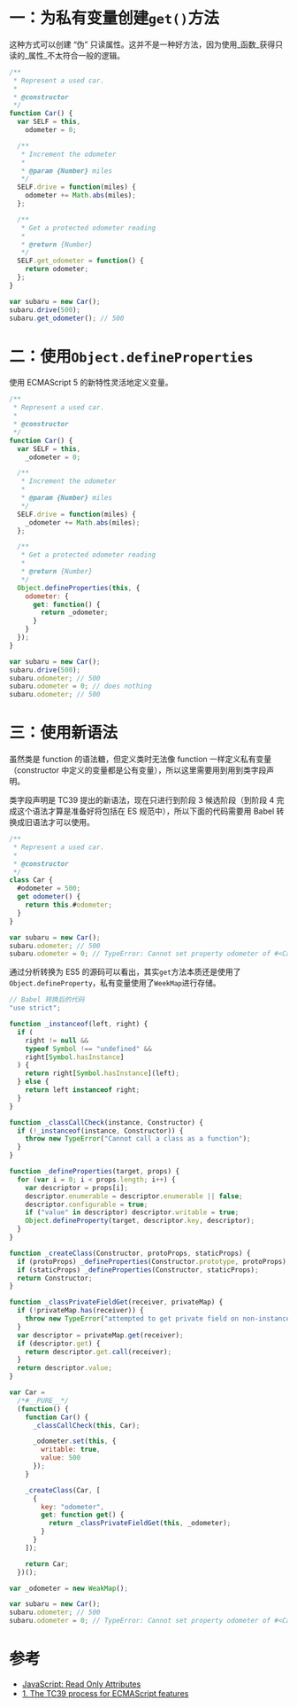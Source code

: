 # 一：为私有变量创建`get()`方法

这种方式可以创建 “伪” 只读属性。这并不是一种好方法，因为使用_函数_获得只读的_属性_不太符合一般的逻辑。

```js
/**
 * Represent a used car.
 *
 * @constructor
 */
function Car() {
  var SELF = this,
    odometer = 0;

  /**
   * Increment the odometer
   *
   * @param {Number} miles
   */
  SELF.drive = function(miles) {
    odometer += Math.abs(miles);
  };

  /**
   * Get a protected odometer reading
   *
   * @return {Number}
   */
  SELF.get_odometer = function() {
    return odometer;
  };
}

var subaru = new Car();
subaru.drive(500);
subaru.get_odometer(); // 500
```

# 二：使用`Object.defineProperties`

使用 ECMAScript 5 的新特性灵活地定义变量。

```js
/**
 * Represent a used car.
 *
 * @constructor
 */
function Car() {
  var SELF = this,
    _odometer = 0;

  /**
   * Increment the odometer
   *
   * @param {Number} miles
   */
  SELF.drive = function(miles) {
    _odometer += Math.abs(miles);
  };

  /**
   * Get a protected odometer reading
   *
   * @return {Number}
   */
  Object.defineProperties(this, {
    odometer: {
      get: function() {
        return _odometer;
      }
    }
  });
}

var subaru = new Car();
subaru.drive(500);
subaru.odometer; // 500
subaru.odometer = 0; // does nothing
subaru.odometer; // 500
```

# 三：使用新语法

虽然类是 function 的语法糖，但定义类时无法像 function 一样定义私有变量（constructor 中定义的变量都是公有变量），所以这里需要用到用到类字段声明。

类字段声明是 TC39 提出的新语法，现在只进行到阶段 3 候选阶段（到阶段 4 完成这个语法才算是准备好将包括在 ES 规范中），所以下面的代码需要用 Babel 转换成旧语法才可以使用。

```js
/**
 * Represent a used car.
 *
 * @constructor
 */
class Car {
  #odometer = 500;
  get odometer() {
    return this.#odometer;
  }
}

var subaru = new Car();
subaru.odometer; // 500
subaru.odometer = 0; // TypeError: Cannot set property odometer of #<Car> which has only a getter
```

通过分析转换为 ES5 的源码可以看出，其实`get`方法本质还是使用了`Object.defineProperty`，私有变量使用了`WeekMap`进行存储。

```js
// Babel 转换后的代码
"use strict";

function _instanceof(left, right) {
  if (
    right != null &&
    typeof Symbol !== "undefined" &&
    right[Symbol.hasInstance]
  ) {
    return right[Symbol.hasInstance](left);
  } else {
    return left instanceof right;
  }
}

function _classCallCheck(instance, Constructor) {
  if (!_instanceof(instance, Constructor)) {
    throw new TypeError("Cannot call a class as a function");
  }
}

function _defineProperties(target, props) {
  for (var i = 0; i < props.length; i++) {
    var descriptor = props[i];
    descriptor.enumerable = descriptor.enumerable || false;
    descriptor.configurable = true;
    if ("value" in descriptor) descriptor.writable = true;
    Object.defineProperty(target, descriptor.key, descriptor);
  }
}

function _createClass(Constructor, protoProps, staticProps) {
  if (protoProps) _defineProperties(Constructor.prototype, protoProps);
  if (staticProps) _defineProperties(Constructor, staticProps);
  return Constructor;
}

function _classPrivateFieldGet(receiver, privateMap) {
  if (!privateMap.has(receiver)) {
    throw new TypeError("attempted to get private field on non-instance");
  }
  var descriptor = privateMap.get(receiver);
  if (descriptor.get) {
    return descriptor.get.call(receiver);
  }
  return descriptor.value;
}

var Car =
  /*#__PURE__*/
  (function() {
    function Car() {
      _classCallCheck(this, Car);

      _odometer.set(this, {
        writable: true,
        value: 500
      });
    }

    _createClass(Car, [
      {
        key: "odometer",
        get: function get() {
          return _classPrivateFieldGet(this, _odometer);
        }
      }
    ]);

    return Car;
  })();

var _odometer = new WeakMap();

var subaru = new Car();
subaru.odometer; // 500
subaru.odometer = 0; // TypeError: Cannot set property odometer of #<Car> which has only a getter
```

# 参考

-   [JavaScript: Read Only Attributes](https://ttmm.io/tech/javascript-read-attributes/)
-   [1. The TC39 process for ECMAScript features](http://exploringjs.com/es2016-es2017/ch_tc39-process.html)
